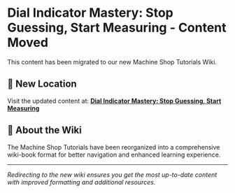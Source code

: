 # Dial Indicator Mastery: Stop Guessing, Start Measuring - Content Moved

This content has been migrated to our new Machine Shop Tutorials Wiki.

## 📍 New Location

Visit the updated content at:
**[Dial Indicator Mastery: Stop Guessing, Start Measuring](https://jonilsson.github.io/machine-shop-tutorials/fundamentals/dial_indicator_mastery/)**

## 🔧 About the Wiki

The Machine Shop Tutorials have been reorganized into a comprehensive
wiki-book format for better navigation and enhanced learning experience.

---

*Redirecting to the new wiki ensures you get the most up-to-date content
with improved formatting and additional resources.*
